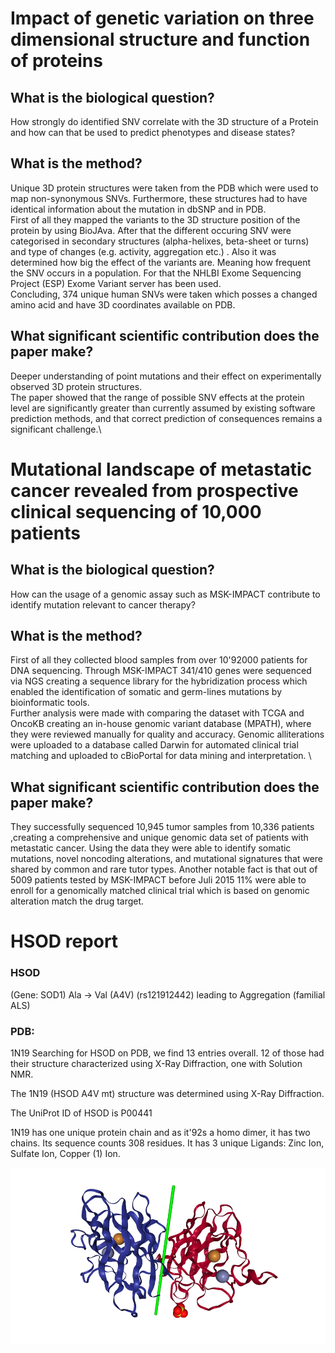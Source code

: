 # Impact of genetic variation on three dimensional structure and function of proteins

## What is the biological question?

How strongly do identified SNV correlate with the 3D structure of a Protein and how can that be used to predict phenotypes and disease states?

## What is the method?

Unique 3D protein structures were taken from the PDB which were used to map non-synonymous SNVs. Furthermore, these structures had to have identical information about the mutation in dbSNP and in PDB. \
First of all they mapped the variants to the 3D structure position of the protein by using BioJAva. After that the different occuring SNV were categorised in secondary structures (alpha-helixes, beta-sheet or turns) and type of  changes (e.g. activity, aggregation etc.) . Also it was determined how big the effect of the variants are. Meaning how frequent the SNV occurs in a population. For that the NHLBI Exome Sequencing Project (ESP) Exome Variant server has been used. \
Concluding, 374 unique human SNVs were taken which posses a changed amino acid and have 3D coordinates available on PDB.

## What significant scientific contribution does the paper make?

Deeper understanding of point mutations and their effect on experimentally observed 3D protein structures.\
The paper showed that the range of possible SNV effects at the protein level are significantly greater than currently assumed by existing software prediction methods, and that correct prediction of consequences remains a significant challenge.\



# Mutational landscape of metastatic cancer revealed from prospective clinical sequencing of 10,000 patients

## What is the biological question?

How can the usage of a genomic assay such as MSK-IMPACT contribute to identify mutation relevant to cancer therapy?

## What is the method?

First of all they collected blood samples from over 10'92000 patients for DNA sequencing. Through MSK-IMPACT 341/410 genes were sequenced via NGS creating a sequence library for the hybridization process which enabled the identification of somatic and germ-lines mutations by bioinformatic tools. \
Further analysis were made with comparing the dataset with TCGA and OncoKB creating an in-house genomic variant database (MPATH), where they were reviewed manually for quality and accuracy.  Genomic alliterations were uploaded to a database called Darwin for automated clinical trial matching and uploaded to cBioPortal for data mining and interpretation. \

## What significant scientific contribution does the paper make?

They successfully sequenced 10,945 tumor samples from 10,336 patients ,creating a comprehensive and unique genomic data set of patients with metastatic cancer.
Using the data they were able to identify somatic mutations, novel noncoding alterations, and mutational signatures that were shared by common and rare tutor types.
Another notable fact is that out of 5009 patients tested by MSK-IMPACT before Juli 2015 11% were able to enroll for a genomically matched clinical trial which is based on genomic alteration match the drug target.

# HSOD report


### HSOD
(Gene: SOD1) Ala -> Val (A4V) (rs121912442) leading to Aggregation (familial ALS)

### PDB:
1N19
Searching for HSOD on PDB, we find 13 entries overall.
12 of those had their structure characterized using X-Ray Diffraction, one with Solution NMR.

The 1N19 (HSOD A4V mt) structure was determined using X-Ray Diffraction.

The UniProt ID of HSOD is P00441

1N19 has one unique protein chain and as it\'92s a homo dimer, it has two chains. Its sequence counts 308 residues. It has 3 unique Ligands: Zinc Ion, Sulfate Ion, Copper (1) Ion.

![Structure of hSod1](HSOD.png)
